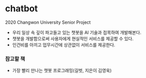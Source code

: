 # chatbot
2020 Changwon University Senior Project 


- 우리 일상 속 깊이 파고들고 있는 챗봇을 AI 기술과 접목하여 개발해본다.
- 챗봇을 개발함으로써 사용자에게 현실적인 서비스를 제공할 수 있다.
- 인건비를 아끼고 업무시간에 상관없이 서비스를 제공한다.

### 참고할 책
- 가장 빨리 만나는 챗봇 프로그래밍(길벗, 지은이 김영욱)
